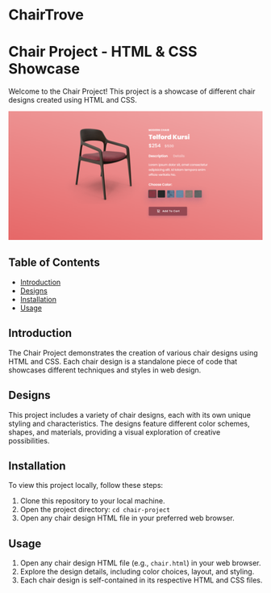 # ChairTrove
# Chair Project - HTML & CSS Showcase

Welcome to the Chair Project! This project is a showcase of different chair designs created using HTML and CSS.

![Chair Project Preview](./chair/ss.png)

## Table of Contents
- [Introduction](#introduction)
- [Designs](#designs)
- [Installation](#installation)
- [Usage](#usage)


## Introduction
The Chair Project demonstrates the creation of various chair designs using HTML and CSS. Each chair design is a standalone piece of code that showcases different techniques and styles in web design.

## Designs
This project includes a variety of chair designs, each with its own unique styling and characteristics. The designs feature different color schemes, shapes, and materials, providing a visual exploration of creative possibilities.

## Installation
To view this project locally, follow these steps:

1. Clone this repository to your local machine.
2. Open the project directory: `cd chair-project`
3. Open any chair design HTML file in your preferred web browser.

## Usage
1. Open any chair design HTML file (e.g., `chair.html`) in your web browser.
2. Explore the design details, including color choices, layout, and styling.
3. Each chair design is self-contained in its respective HTML and CSS files.


